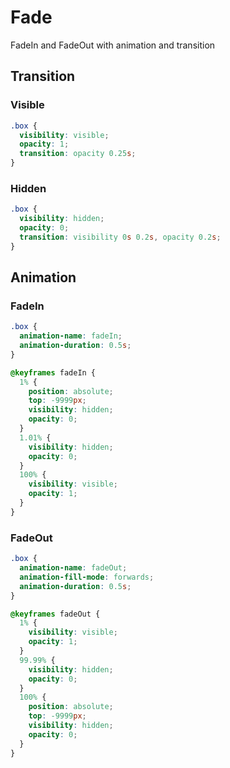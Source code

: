 # Fade
FadeIn and FadeOut with animation and transition

## Transition

### Visible
~~~~ css
.box {
  visibility: visible;
  opacity: 1;
  transition: opacity 0.25s;
}
~~~~

### Hidden
~~~~ css
.box {
  visibility: hidden;
  opacity: 0;
  transition: visibility 0s 0.2s, opacity 0.2s;
}
~~~~

## Animation

### FadeIn
~~~~ css
.box {
  animation-name: fadeIn;
  animation-duration: 0.5s;
}

@keyframes fadeIn {
  1% {
    position: absolute;
    top: -9999px;
    visibility: hidden;
    opacity: 0;
  }
  1.01% {
    visibility: hidden;
    opacity: 0;
  }
  100% {
    visibility: visible;
    opacity: 1;
  }
}
~~~~ 

### FadeOut
~~~~ css
.box {
  animation-name: fadeOut;
  animation-fill-mode: forwards;
  animation-duration: 0.5s;
}

@keyframes fadeOut {
  1% {
    visibility: visible;
    opacity: 1;
  }
  99.99% {
    visibility: hidden;
    opacity: 0;
  }
  100% {
    position: absolute;
    top: -9999px;
    visibility: hidden;
    opacity: 0;
  }
}
~~~~
